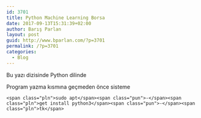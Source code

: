 ```yaml
---
id: 3701
title: Python Machine Learning Borsa
date: 2017-09-13T15:31:39+02:00
author: Barış Parlan
layout: post
guid: http://www.bparlan.com/?p=3701
permalink: /?p=3701
categories:
  - Blog
---
```

<div class="ttr_start">
</div>

Bu yazı dizisinde Python dilinde

Program yazma kısmına geçmeden önce sisteme

<pre class="lang-py prettyprint prettyprinted"><code>&lt;span class="pln">sudo apt&lt;/span>&lt;span class="pun">-&lt;/span>&lt;span class="pln">get install python3&lt;/span>&lt;span class="pun">-&lt;/span>&lt;span class="pln">tk&lt;/span></code></pre>

<div class="ttr_end">
</div>